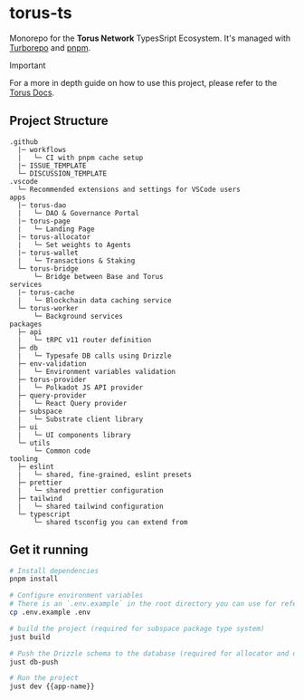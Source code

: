 # torus-ts

Monorepo for the **Torus Network** TypesSript Ecosystem. It's managed with
[Turborepo](https://turborepo.org) and [pnpm](https://pnpm.io/).

> [!IMPORTANT]  
> For a more in depth guide on how to use this project, please refer to the [Torus Docs](https://docs.torus.network/apps/intro).

## Project Structure

```text
.github
  |─ workflows
  |   └─ CI with pnpm cache setup
  |─ ISSUE_TEMPLATE
  └─ DISCUSSION_TEMPLATE
.vscode
  └─ Recommended extensions and settings for VSCode users
apps
  |─ torus-dao
  |   └─ DAO & Governance Portal
  |─ torus-page
  |   └─ Landing Page
  |─ torus-allocator
  |   └─ Set weights to Agents
  |─ torus-wallet
  |   └─ Transactions & Staking
  └─ torus-bridge
      └─ Bridge between Base and Torus
services
  |─ torus-cache
  |   └─ Blockchain data caching service
  └─ torus-worker
      └─ Background services
packages
  ├─ api
  |   └─ tRPC v11 router definition
  ├─ db
  |   └─ Typesafe DB calls using Drizzle
  ├─ env-validation
  |   └─ Environment variables validation
  ├─ torus-provider
  |   └─ Polkadot JS API provider
  ├─ query-provider
  |   └─ React Query provider
  ├─ subspace
  |   └─ Substrate client library
  ├─ ui
  |   └─ UI components library
  └─ utils
      └─ Common code
tooling
  ├─ eslint
  |   └─ shared, fine-grained, eslint presets
  ├─ prettier
  |   └─ shared prettier configuration
  ├─ tailwind
  |   └─ shared tailwind configuration
  └─ typescript
      └─ shared tsconfig you can extend from
```

## Get it running

```sh
# Install dependencies
pnpm install

# Configure environment variables
# There is an `.env.example` in the root directory you can use for reference
cp .env.example .env

# build the project (required for subspace package type system)
just build

# Push the Drizzle schema to the database (required for allocator and dao)
just db-push

# Run the project
just dev {{app-name}}
```
